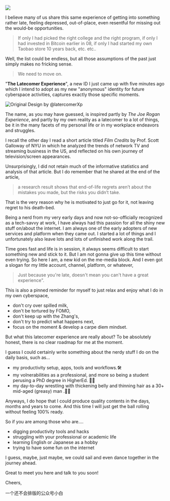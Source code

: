 ![](https://images.unsplash.com/photo-1533850595620-7b1711221751?ixlib=rb-1.2.1&ixid=MnwxMjA3fDB8MHxwaG90by1wYWdlfHx8fGVufDB8fHx8&auto=format&fit=crop&w=1890&q=80)

I believe many of us share this same experience of getting into something rather late, feeling depressed, out-of-place, even resentful for missing out the would-be opportunities. 

> If only I had picked the right college and the right program, if only I had invested in Bitcoin earlier in 08, if only I had started my own Taobao store 10 years back, etc. etc.. 

Well, the list could be endless, but all those assumptions of the past just simply makes no fricking sense. 

> We need to move on.


"**The Latecomer Experience**", a new ID I just came up with five minutes ago which I intend to adopt as my new "anonymous" identity for future cyberspace activities, captures exactly those specific moments. 

![Original Design by @latercomerXp](https://s2.loli.net/2022/05/05/ux8ymzkiq1v5cMe.png)


The name, as you may have guessed, is inspired partly by *The Joe Rogan Experience*, and partly by my own reality as a latecomer to a lot of things, be it in the many facets of my personal life or in my workplace endeavors and struggles.

I recall the other day I read a short article titled *Film Credits* by Prof. Scott Galloway of NYU in which he analyzed the trends of network TV and streaming business in the US, and reflected on his own journey of television/screen appearances. 

Unsurprisingly, I did not retain much of the informative statistics and analysis of that article. But I do remember that he shared at the end of the article, 

>a research result shows that end-of-life regrets aren’t about the mistakes you made, but the risks you didn’t take.

That is the very reason why he is motivated to just go for it, not leaving regret to his death-bed.

Being a nerd from my very early days and now not-so-officially recognized as a tech-savvy at work, I have always had this passion for all the shiny new stuff on/about the internet. I am always one of the early adopters of new services and platform when they came out. I started a lot of things and I unfortunately also leave lots and lots of unfinished work along the trail. 

Time goes fast and life is in session, it always seems difficult to start something new and stick to it. But I am not gonna give up this time without even trying. So here I am, a new kid on the me-media block. And I even got a slogan for my little account, channel, platform, or whatever,

> Just because you're late, doesn't mean you can't have a great experience".

This is also a pinned reminder for myself to just relax and enjoy what I do in my own cyberspace, 
  - don't cry over spilled milk,
  - don't be tortured by FOMO,
  - don't keep up with the Zhang's,
  - don't try to predict what happens next,
  - focus on the moment & develop a carpe diem mindset.
  
But what this latecomer experience are really about? To be absolutely honest, there is no clear roadmap for me at the moment. 

I guess I could certainly write something about the nerdy stuff I do on the daily basis, such as... 

- my productivity setup, apps, tools and workflows.🛠️
- my volnerabilities as a professional, and more so being a student perusing a PhD degree in HigherEd. 👨‍🎓️ 
- my day-to-day wrestling with thickening belly and thinning hair as a 30+ mid-aged (greasy) man .💆‍♂️️

Anyways, I do hope that I could produce quality contents in the days, months and years to come. And this time I will just get the ball rolling without feeling 100% ready.

So if you are among those who are....
- digging productivity tools and hacks
- struggling with your professional or academic life
- learning English or Japanese as a hobby
- trying to have some fun on the internet

I guess, maybe, just maybe, we could sail and even dance together in the journey ahead. 

Great to meet you here and talk to you soon! 

Cheers,

一个还不会排版的公众号小白